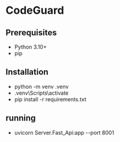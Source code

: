 # **CodeGuard** 

## **Prerequisites**
- Python 3.10+
- pip

## **Installation** 
- python -m venv .venv
- .venv\Scripts\activate
- pip install -r requirements.txt

## **running**
 - uvicorn Server.Fast_Api:app --port 8001



